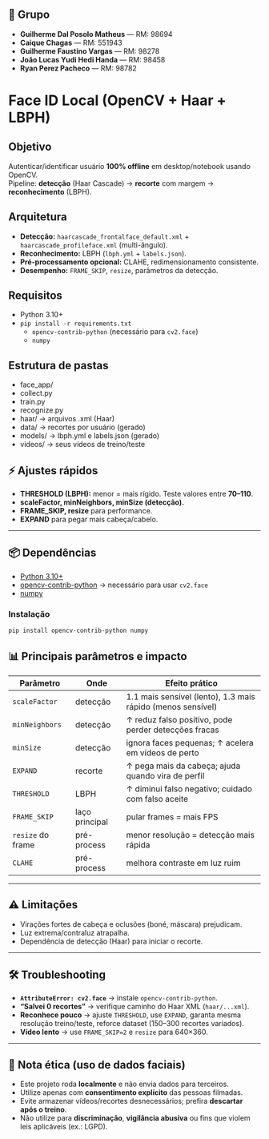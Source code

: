 ## 👥 Grupo

- **Guilherme Dal Posolo Matheus** — RM: 98694  
- **Caique Chagas** — RM: 551943  
- **Guilherme Faustino Vargas** — RM: 98278  
- **João Lucas Yudi Hedi Handa** — RM: 98458  
- **Ryan Perez Pacheco** — RM: 98782  


# Face ID Local (OpenCV + Haar + LBPH)

## Objetivo
Autenticar/identificar usuário **100% offline** em desktop/notebook usando OpenCV.  
Pipeline: **detecção** (Haar Cascade) → **recorte** com margem → **reconhecimento** (LBPH).

## Arquitetura
- **Detecção:** `haarcascade_frontalface_default.xml` + `haarcascade_profileface.xml` (multi-ângulo).
- **Reconhecimento:** LBPH (`lbph.yml` + `labels.json`).
- **Pré-processamento opcional:** CLAHE, redimensionamento consistente.
- **Desempenho:** `FRAME_SKIP`, `resize`, parâmetros da detecção.

## Requisitos
- Python 3.10+  
- `pip install -r requirements.txt`
  - `opencv-contrib-python` (necessário para `cv2.face`)
  - `numpy`

## Estrutura de pastas

- face_app/
- collect.py
- train.py
- recognize.py
- haar/      -> arquivos .xml (Haar)
- data/      -> recortes por usuário (gerado)
- models/    -> lbph.yml e labels.json (gerado)
- videos/    -> seus vídeos de treino/teste

## ⚡ Ajustes rápidos
- **THRESHOLD (LBPH):** menor = mais rígido. Teste valores entre **70–110**.  
- **scaleFactor, minNeighbors, minSize (detecção).**  
- **FRAME_SKIP, resize** para performance.  
- **EXPAND** para pegar mais cabeça/cabelo.  

---

## 📦 Dependências

- [Python 3.10+](https://www.python.org/downloads/)
- [opencv-contrib-python](https://pypi.org/project/opencv-contrib-python/) → necessário para usar `cv2.face`
- [numpy](https://pypi.org/project/numpy/)

### Instalação
```bash
pip install opencv-contrib-python numpy
````

## 📊 Principais parâmetros e impacto

| Parâmetro        | Onde           | Efeito prático |
|------------------|----------------|----------------|
| `scaleFactor`    | detecção       | 1.1 mais sensível (lento), 1.3 mais rápido (menos sensível) |
| `minNeighbors`   | detecção       | ↑ reduz falso positivo, pode perder detecções fracas |
| `minSize`        | detecção       | ignora faces pequenas; ↑ acelera em vídeos de perto |
| `EXPAND`         | recorte        | ↑ pega mais da cabeça; ajuda quando vira de perfil |
| `THRESHOLD`      | LBPH           | ↑ diminui falso negativo; cuidado com falso aceite |
| `FRAME_SKIP`     | laço principal | pular frames = mais FPS |
| `resize` do frame| pré-process    | menor resolução = detecção mais rápida |
| `CLAHE`          | pré-process    | melhora contraste em luz ruim |

---

## ⚠️ Limitações
- Virações fortes de cabeça e oclusões (boné, máscara) prejudicam.  
- Luz extrema/contraluz atrapalha.  
- Dependência de detecção (Haar) para iniciar o recorte.  

---

## 🛠️ Troubleshooting
- **`AttributeError: cv2.face`** → instale `opencv-contrib-python`.  
- **“Salvei 0 recortes”** → verifique caminho do Haar XML (`haar/...xml`).  
- **Reconhece pouco** → ajuste `THRESHOLD`, use `EXPAND`, garanta mesma resolução treino/teste, reforce dataset (150–300 recortes variados).  
- **Vídeo lento** → use `FRAME_SKIP=2` e `resize` para 640×360.  

---

## 📜 Nota ética (uso de dados faciais)
- Este projeto roda **localmente** e não envia dados para terceiros.  
- Utilize apenas com **consentimento explícito** das pessoas filmadas.  
- Evite armazenar vídeos/recortes desnecessários; prefira **descartar após o treino**.  
- Não utilize para **discriminação**, **vigilância abusiva** ou fins que violem leis aplicáveis (ex.: LGPD).  
